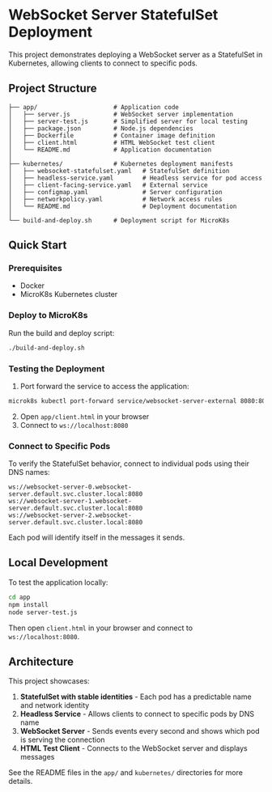 # WebSocket Server StatefulSet Deployment

This project demonstrates deploying a WebSocket server as a StatefulSet in Kubernetes, allowing clients to connect to specific pods.

## Project Structure

```
├── app/                     # Application code
│   ├── server.js            # WebSocket server implementation
│   ├── server-test.js       # Simplified server for local testing
│   ├── package.json         # Node.js dependencies
│   ├── Dockerfile           # Container image definition
│   ├── client.html          # HTML WebSocket test client
│   └── README.md            # Application documentation
│
├── kubernetes/              # Kubernetes deployment manifests
│   ├── websocket-statefulset.yaml   # StatefulSet definition
│   ├── headless-service.yaml        # Headless service for pod access
│   ├── client-facing-service.yaml   # External service
│   ├── configmap.yaml               # Server configuration
│   ├── networkpolicy.yaml           # Network access rules
│   └── README.md                    # Deployment documentation
│
└── build-and-deploy.sh      # Deployment script for MicroK8s
```

## Quick Start

### Prerequisites

- Docker
- MicroK8s Kubernetes cluster

### Deploy to MicroK8s

Run the build and deploy script:

```bash
./build-and-deploy.sh
```

### Testing the Deployment

1. Port forward the service to access the application:

```bash
microk8s kubectl port-forward service/websocket-server-external 8080:80
```

2. Open `app/client.html` in your browser
3. Connect to `ws://localhost:8080`

### Connect to Specific Pods

To verify the StatefulSet behavior, connect to individual pods using their DNS names:

```
ws://websocket-server-0.websocket-server.default.svc.cluster.local:8080
ws://websocket-server-1.websocket-server.default.svc.cluster.local:8080
ws://websocket-server-2.websocket-server.default.svc.cluster.local:8080
```

Each pod will identify itself in the messages it sends.

## Local Development

To test the application locally:

```bash
cd app
npm install
node server-test.js
```

Then open `client.html` in your browser and connect to `ws://localhost:8080`.

## Architecture

This project showcases:

1. **StatefulSet with stable identities** - Each pod has a predictable name and network identity
2. **Headless Service** - Allows clients to connect to specific pods by DNS name
3. **WebSocket Server** - Sends events every second and shows which pod is serving the connection
4. **HTML Test Client** - Connects to the WebSocket server and displays messages

See the README files in the `app/` and `kubernetes/` directories for more details. 